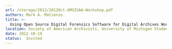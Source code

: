 ```yaml
---
url: /storage/2012/2012Oct-UMSISAA-Workshop.pdf
authors: Mark A. Matienzo
title: >-
  Using Open Source Digital Forensics Software for Digital Archives Workshop
location: Society of American Archivists, University of Michigan Student Chapter, Ann Arbor, MI
date: 2012-10-19
status:  Invited
---
```

